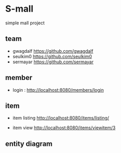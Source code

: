 S-mall
======================
simple mall project

## team
* gwagdalf <https://github.com/gwagdalf>
* seulkim0 <https://github.com/seulkim0>
* sermayar <https://github.com/sermayar>

## member
* login : <http://localhost:8080/members/login>

## item
* item listing <http://localhost:8080/items/listing/>

* item view <http://localhost:8080/items/viewitem/3>

## entity diagram




